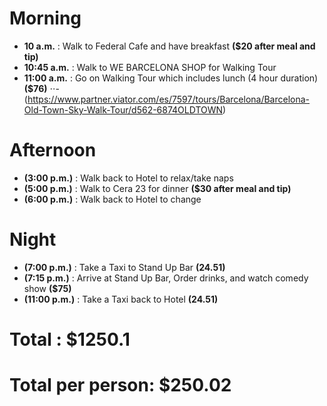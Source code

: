 # Morning

- **10 a.m.** : Walk to Federal Cafe and have breakfast **($20 after meal and tip)**
- **10:45 a.m.** : Walk to WE BARCELONA SHOP for Walking Tour
- **11:00 a.m.** : Go on Walking Tour which includes lunch (4 hour duration)  **($76)**
⋅⋅- (https://www.partner.viator.com/es/7597/tours/Barcelona/Barcelona-Old-Town-Sky-Walk-Tour/d562-6874OLDTOWN)

# Afternoon

- **(3:00 p.m.)** : Walk back to Hotel to relax/take naps
- **(5:00 p.m.)** : Walk to Cera 23 for dinner **($30 after meal and tip)**
- **(6:00 p.m.)** : Walk back to Hotel to change

# Night

- **(7:00 p.m.)** : Take a Taxi to Stand Up Bar **(24.51)**
- **(7:15 p.m.)** : Arrive at Stand Up Bar, Order drinks, and watch comedy show **($75)**
- **(11:00 p.m.)** : Take a Taxi back to Hotel **(24.51)**

# Total : $1250.1
# Total per person: $250.02

